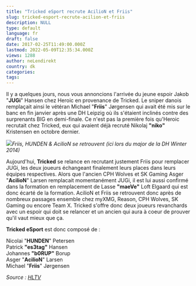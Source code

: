 ```yaml
---
title: "Tricked eSport recrute AcilioN et Friis"
slug: tricked-esport-recrute-acilion-et-friis
description: NULL
type: default
language: fr
draft: false
date: 2017-02-25T11:49:00.000Z
lastmod: 2022-05-09T12:35:34.000Z
views: 1288
author: neLendirekt
country: dk
categories:
tags:
---
```

Il y a quelques jours, nous vous annoncions l'arrivée du jeune espoir Jakob "**JUGi**" Hansen chez Heroic en provenance de Tricked. Le sniper danois remplaçait ainsi le vétéran Michael "**Friis**" Jørgensen qui avait été mis sur le banc en fin janvier après une DH Leipzig où ils s'étaient inclinés contre des surprenants BIG en demi-finale. Ce n'est pas la première fois qu'Heroic recrutait chez Tricked, eux qui avaient déjà recruté Nikolaj **"niko"** Kristensen en octobre dernier.

![](/storage/images/58b16e645714b_14171470526958jpeg.jpeg)_Friis, HUNDEN & AcilioN se retrouvent (ici lors du major de la DH Winter 2014)_

Aujourd'hui, **Tricked** se relance en recrutant justement Friis pour remplacer JUGi, les deux joueurs échangeant finalement leurs places dans leurs équipes respectives. Alors que l'ancien CPH Wolves et SK Gaming Asger "**AcilioN**" Larsen remplacait momentanément JUGi, il est lui aussi confirmé dans la formation en remplacement de Lasse **"maeVe"** Loft Elgaard qui est donc écarté de la formation. AcilioN et Friis se retrouvent donc après de nombreux passages ensemble chez myXMG, Reason, CPH Wolves, SK Gaming ou encore Team X. Tricked s'offre donc deux joueurs revanchards avec un espoir qui doit se relancer et un ancien qui aura à coeur de prouver qu'il vaut mieux que ça.

**Tricked eSport** est donc composé de :

Nicolai "**HUNDEN**" Petersen  
Patrick **"es3tag"** Hansen  
Johannes **"b0RUP"** Borup  
Asger "**AcilioN**" Larsen  
Michael "**Friis**" Jørgensen

_Source : [HLTV](http://www.hltv.org/news/19900-tricked-add-acilion-and-friis)_
